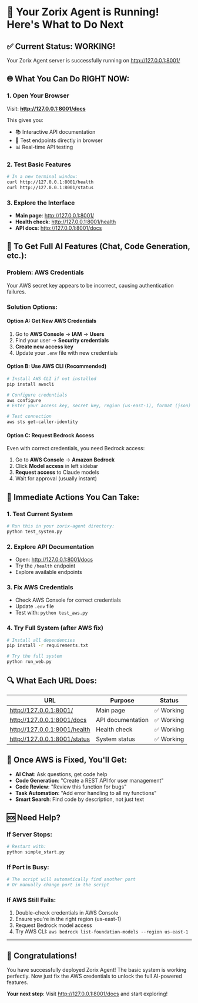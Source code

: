 # 🎯 Your Zorix Agent is Running! Here's What to Do Next

## ✅ Current Status: WORKING!
Your Zorix Agent server is successfully running on http://127.0.0.1:8001/

## 🌐 What You Can Do RIGHT NOW:

### 1. Open Your Browser
Visit: **http://127.0.0.1:8001/docs**

This gives you:
- 📚 Interactive API documentation
- 🧪 Test endpoints directly in browser
- 📊 Real-time API testing

### 2. Test Basic Features
```bash
# In a new terminal window:
curl http://127.0.0.1:8001/health
curl http://127.0.0.1:8001/status
```

### 3. Explore the Interface
- **Main page**: http://127.0.0.1:8001/
- **Health check**: http://127.0.0.1:8001/health
- **API docs**: http://127.0.0.1:8001/docs

## 🚀 To Get Full AI Features (Chat, Code Generation, etc.):

### Problem: AWS Credentials
Your AWS secret key appears to be incorrect, causing authentication failures.

### Solution Options:

#### Option A: Get New AWS Credentials
1. Go to **AWS Console** → **IAM** → **Users**
2. Find your user → **Security credentials**
3. **Create new access key**
4. Update your `.env` file with new credentials

#### Option B: Use AWS CLI (Recommended)
```bash
# Install AWS CLI if not installed
pip install awscli

# Configure credentials
aws configure
# Enter your access key, secret key, region (us-east-1), format (json)

# Test connection
aws sts get-caller-identity
```

#### Option C: Request Bedrock Access
Even with correct credentials, you need Bedrock access:
1. Go to **AWS Console** → **Amazon Bedrock**
2. Click **Model access** in left sidebar
3. **Request access** to Claude models
4. Wait for approval (usually instant)

## 🎯 Immediate Actions You Can Take:

### 1. Test Current System
```bash
# Run this in your zorix-agent directory:
python test_system.py
```

### 2. Explore API Documentation
- Open: http://127.0.0.1:8001/docs
- Try the `/health` endpoint
- Explore available endpoints

### 3. Fix AWS Credentials
- Check AWS Console for correct credentials
- Update `.env` file
- Test with: `python test_aws.py`

### 4. Try Full System (after AWS fix)
```bash
# Install all dependencies
pip install -r requirements.txt

# Try the full system
python run_web.py
```

## 🔍 What Each URL Does:

| URL | Purpose | Status |
|-----|---------|--------|
| http://127.0.0.1:8001/ | Main page | ✅ Working |
| http://127.0.0.1:8001/docs | API documentation | ✅ Working |
| http://127.0.0.1:8001/health | Health check | ✅ Working |
| http://127.0.0.1:8001/status | System status | ✅ Working |

## 🤖 Once AWS is Fixed, You'll Get:

- **AI Chat**: Ask questions, get code help
- **Code Generation**: "Create a REST API for user management"
- **Code Review**: "Review this function for bugs"
- **Task Automation**: "Add error handling to all my functions"
- **Smart Search**: Find code by description, not just text

## 🆘 Need Help?

### If Server Stops:
```bash
# Restart with:
python simple_start.py
```

### If Port is Busy:
```bash
# The script will automatically find another port
# Or manually change port in the script
```

### If AWS Still Fails:
1. Double-check credentials in AWS Console
2. Ensure you're in the right region (us-east-1)
3. Request Bedrock model access
4. Try AWS CLI: `aws bedrock list-foundation-models --region us-east-1`

---

## 🎉 Congratulations!

You have successfully deployed Zorix Agent! The basic system is working perfectly. Now just fix the AWS credentials to unlock the full AI-powered features.

**Your next step**: Visit http://127.0.0.1:8001/docs and start exploring!